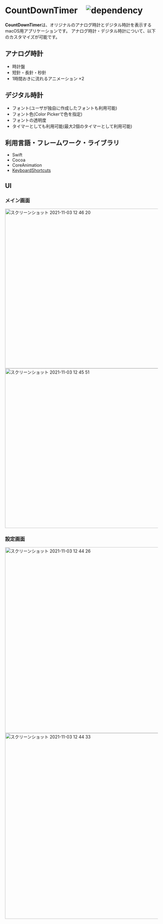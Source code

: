 # CountDownTimer　![dependency](https://img.shields.io/badge/KeyboardShortcuts-1.0.0-brightgreen)
**CountDownTimer**は、オリジナルのアナログ時計とデジタル時計を表示するmacOS用アプリケーションです。
アナログ時計・デジタル時計について、以下のカスタマイズが可能です。

## アナログ時計

- 時計盤
- 短針・長針・秒針
- 1時間おきに流れるアニメーション ×2

## デジタル時計

- フォント(ユーザが独自に作成したフォントも利用可能)
- フォント色(Color Pickerで色を指定)
- フォントの透明度
- タイマーとしても利用可能(最大2個のタイマーとして利用可能)

## 利用言語・フレームワーク・ライブラリ

- Swift
- Cocoa
- CoreAnimation
- [KeyboardShortcuts](https://github.com/sindresorhus/KeyboardShortcuts)

## UI

### メイン画面

<img width="526" alt="スクリーンショット 2021-11-03 12 46 20" src="https://user-images.githubusercontent.com/68260279/140007483-1de253ef-6739-46eb-8fad-48368b29e058.png">
<img width="526" alt="スクリーンショット 2021-11-03 12 45 51" src="https://user-images.githubusercontent.com/68260279/140007460-dfc28b95-a4d5-4d4c-9800-97bb27425d6b.png">


### 設定画面 

<img width="612" alt="スクリーンショット 2021-11-03 12 44 26" src="https://user-images.githubusercontent.com/68260279/140007420-534af960-1e2d-4b76-a75d-2c93a5eeb65c.png">
<img width="612" alt="スクリーンショット 2021-11-03 12 44 33" src="https://user-images.githubusercontent.com/68260279/140007428-b531ced0-70cd-444b-b082-0b128fd70755.png">
